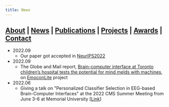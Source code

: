 ```yaml
---
title: News
---
```


## [About](index.md) | [News](news.md) | [Publications](publications.md) | [Projects](projects.md) | [Awards](awards.md) | [Contact](contact.md)

- 2022.09
  - Our paper got accepted in [NeurIPS2022](https://neurips.cc/)
- 2022.09
  - The Globe and Mail report, [Brain-computer interface at Toronto children’s hospital tests the potential for mind melds with machines](https://www.theglobeandmail.com/canada/article-brain-computer-interface-at-toronto-childrens-hospital-tests-the/), on [EmoconLite](https://jranaraki.github.io/projects.html) project
- 2022.06
  - Giving a talk on "Personalized Classifier Selection in EEG-based Brain-Computer Interfaces" at the 2022 CMS Summer Meeting from June 3-6 at Memorial University [[Link](https://www2.cms.math.ca/Events/summer22/abs/sml#jr)]
